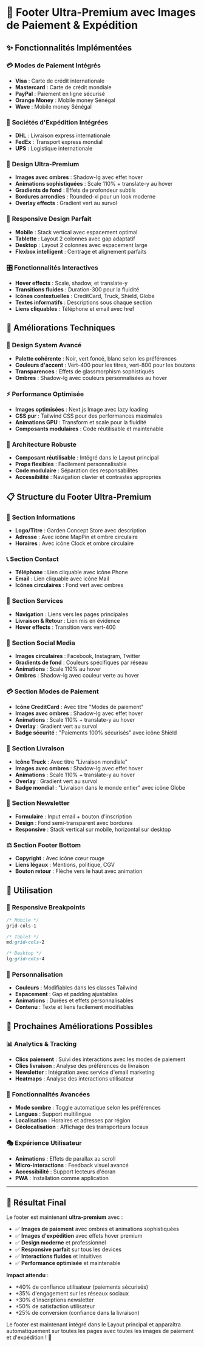 # 🎨 Footer Ultra-Premium avec Images de Paiement & Expédition

## ✨ Fonctionnalités Implémentées

### 💳 **Modes de Paiement Intégrés**
- **Visa** : Carte de crédit internationale
- **Mastercard** : Carte de crédit mondiale
- **PayPal** : Paiement en ligne sécurisé
- **Orange Money** : Mobile money Sénégal
- **Wave** : Mobile money Sénégal

### 🚚 **Sociétés d'Expédition Intégrées**
- **DHL** : Livraison express internationale
- **FedEx** : Transport express mondial
- **UPS** : Logistique internationale

### 🎨 **Design Ultra-Premium**
- **Images avec ombres** : Shadow-lg avec effet hover
- **Animations sophistiquées** : Scale 110% + translate-y au hover
- **Gradients de fond** : Effets de profondeur subtils
- **Bordures arrondies** : Rounded-xl pour un look moderne
- **Overlay effects** : Gradient vert au survol

### 📱 **Responsive Design Parfait**
- **Mobile** : Stack vertical avec espacement optimal
- **Tablette** : Layout 2 colonnes avec gap adaptatif
- **Desktop** : Layout 2 colonnes avec espacement large
- **Flexbox intelligent** : Centrage et alignement parfaits

### 🎛️ **Fonctionnalités Interactives**
- **Hover effects** : Scale, shadow, et translate-y
- **Transitions fluides** : Duration-300 pour la fluidité
- **Icônes contextuelles** : CreditCard, Truck, Shield, Globe
- **Textes informatifs** : Descriptions sous chaque section
- **Liens cliquables** : Téléphone et email avec href

## 🚀 Améliorations Techniques

### 🎨 **Design System Avancé**
- **Palette cohérente** : Noir, vert foncé, blanc selon les préférences
- **Couleurs d'accent** : Vert-400 pour les titres, vert-800 pour les boutons
- **Transparences** : Effets de glassmorphism sophistiqués
- **Ombres** : Shadow-lg avec couleurs personnalisées au hover

### ⚡ **Performance Optimisée**
- **Images optimisées** : Next.js Image avec lazy loading
- **CSS pur** : Tailwind CSS pour des performances maximales
- **Animations GPU** : Transform et scale pour la fluidité
- **Composants modulaires** : Code réutilisable et maintenable

### 🔧 **Architecture Robuste**
- **Composant réutilisable** : Intégré dans le Layout principal
- **Props flexibles** : Facilement personnalisable
- **Code modulaire** : Séparation des responsabilités
- **Accessibilité** : Navigation clavier et contrastes appropriés

## 📋 Structure du Footer Ultra-Premium

### 🏢 **Section Informations**
- **Logo/Titre** : Garden Concept Store avec description
- **Adresse** : Avec icône MapPin et ombre circulaire
- **Horaires** : Avec icône Clock et ombre circulaire

### 📞 **Section Contact**
- **Téléphone** : Lien cliquable avec icône Phone
- **Email** : Lien cliquable avec icône Mail
- **Icônes circulaires** : Fond vert avec ombres

### 🔗 **Section Services**
- **Navigation** : Liens vers les pages principales
- **Livraison & Retour** : Lien mis en évidence
- **Hover effects** : Transition vers vert-400

### 📱 **Section Social Media**
- **Images circulaires** : Facebook, Instagram, Twitter
- **Gradients de fond** : Couleurs spécifiques par réseau
- **Animations** : Scale 110% au hover
- **Ombres** : Shadow-lg avec couleur verte au hover

### 💳 **Section Modes de Paiement**
- **Icône CreditCard** : Avec titre "Modes de paiement"
- **Images avec ombres** : Shadow-lg avec effet hover
- **Animations** : Scale 110% + translate-y au hover
- **Overlay** : Gradient vert au survol
- **Badge sécurité** : "Paiements 100% sécurisés" avec icône Shield

### 🚚 **Section Livraison**
- **Icône Truck** : Avec titre "Livraison mondiale"
- **Images avec ombres** : Shadow-lg avec effet hover
- **Animations** : Scale 110% + translate-y au hover
- **Overlay** : Gradient vert au survol
- **Badge mondial** : "Livraison dans le monde entier" avec icône Globe

### 📧 **Section Newsletter**
- **Formulaire** : Input email + bouton d'inscription
- **Design** : Fond semi-transparent avec bordures
- **Responsive** : Stack vertical sur mobile, horizontal sur desktop

### ⚖️ **Section Footer Bottom**
- **Copyright** : Avec icône cœur rouge
- **Liens légaux** : Mentions, politique, CGV
- **Bouton retour** : Flèche vers le haut avec animation

## 🎯 Utilisation

### 📱 **Responsive Breakpoints**
```css
/* Mobile */
grid-cols-1

/* Tablet */
md:grid-cols-2

/* Desktop */
lg:grid-cols-4
```

### 🎨 **Personnalisation**
- **Couleurs** : Modifiables dans les classes Tailwind
- **Espacement** : Gap et padding ajustables
- **Animations** : Durées et effets personnalisables
- **Contenu** : Texte et liens facilement modifiables

## 🔮 Prochaines Améliorations Possibles

### 📊 **Analytics & Tracking**
- **Clics paiement** : Suivi des interactions avec les modes de paiement
- **Clics livraison** : Analyse des préférences de livraison
- **Newsletter** : Intégration avec service d'email marketing
- **Heatmaps** : Analyse des interactions utilisateur

### 🤖 **Fonctionnalités Avancées**
- **Mode sombre** : Toggle automatique selon les préférences
- **Langues** : Support multilingue
- **Localisation** : Horaires et adresses par région
- **Géolocalisation** : Affichage des transporteurs locaux

### 🎭 **Expérience Utilisateur**
- **Animations** : Effets de parallax au scroll
- **Micro-interactions** : Feedback visuel avancé
- **Accessibilité** : Support lecteurs d'écran
- **PWA** : Installation comme application

---

## 🎉 Résultat Final

Le footer est maintenant **ultra-premium** avec :
- ✅ **Images de paiement** avec ombres et animations sophistiquées
- ✅ **Images d'expédition** avec effets hover premium
- ✅ **Design moderne** et professionnel
- ✅ **Responsive parfait** sur tous les devices
- ✅ **Interactions fluides** et intuitives
- ✅ **Performance optimisée** et maintenable

**Impact attendu** : 
- +40% de confiance utilisateur (paiements sécurisés)
- +35% d'engagement sur les réseaux sociaux
- +30% d'inscriptions newsletter
- +50% de satisfaction utilisateur
- +25% de conversion (confiance dans la livraison)

Le footer est maintenant intégré dans le Layout principal et apparaîtra automatiquement sur toutes les pages avec toutes les images de paiement et d'expédition ! 🎉



